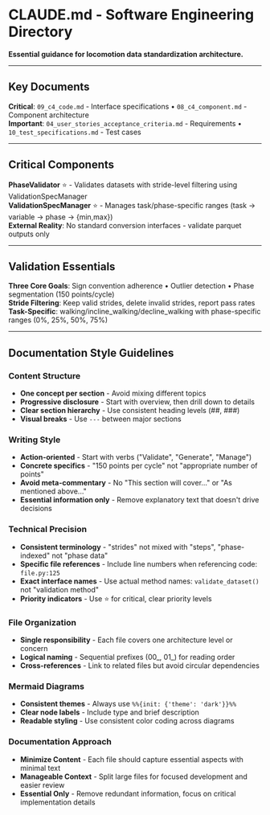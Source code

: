 # CLAUDE.md - Software Engineering Directory

**Essential guidance for locomotion data standardization architecture.**

---

## Key Documents

**Critical**: `09_c4_code.md` - Interface specifications • `08_c4_component.md` - Component architecture  
**Important**: `04_user_stories_acceptance_criteria.md` - Requirements • `10_test_specifications.md` - Test cases

---

## Critical Components

**PhaseValidator** ⭐ - Validates datasets with stride-level filtering using ValidationSpecManager  
**ValidationSpecManager** ⭐ - Manages task/phase-specific ranges (task → variable → phase → {min,max})  
**External Reality**: No standard conversion interfaces - validate parquet outputs only

---

## Validation Essentials

**Three Core Goals**: Sign convention adherence • Outlier detection • Phase segmentation (150 points/cycle)  
**Stride Filtering**: Keep valid strides, delete invalid strides, report pass rates  
**Task-Specific**: walking/incline_walking/decline_walking with phase-specific ranges (0%, 25%, 50%, 75%)

---

## Documentation Style Guidelines

### **Content Structure**
- **One concept per section** - Avoid mixing different topics
- **Progressive disclosure** - Start with overview, then drill down to details
- **Clear section hierarchy** - Use consistent heading levels (##, ###)
- **Visual breaks** - Use `---` between major sections

### **Writing Style**
- **Action-oriented** - Start with verbs ("Validate", "Generate", "Manage")
- **Concrete specifics** - "150 points per cycle" not "appropriate number of points"
- **Avoid meta-commentary** - No "This section will cover..." or "As mentioned above..."
- **Essential information only** - Remove explanatory text that doesn't drive decisions

### **Technical Precision**
- **Consistent terminology** - "strides" not mixed with "steps", "phase-indexed" not "phase data"
- **Specific file references** - Include line numbers when referencing code: `file.py:125`
- **Exact interface names** - Use actual method names: `validate_dataset()` not "validation method"
- **Priority indicators** - Use ⭐ for critical, clear priority levels

### **File Organization**
- **Single responsibility** - Each file covers one architecture level or concern
- **Logical naming** - Sequential prefixes (00_, 01_) for reading order
- **Cross-references** - Link to related files but avoid circular dependencies

### **Mermaid Diagrams**
- **Consistent themes** - Always use `%%{init: {'theme': 'dark'}}%%`
- **Clear node labels** - Include type and brief description
- **Readable styling** - Use consistent color coding across diagrams

### **Documentation Approach**
- **Minimize Content** - Each file should capture essential aspects with minimal text
- **Manageable Context** - Split large files for focused development and easier review
- **Essential Only** - Remove redundant information, focus on critical implementation details